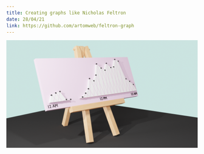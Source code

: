 ```yaml
---
title: Creating graphs like Nicholas Feltron
date: 28/04/21
link: https://github.com/artomweb/feltron-graph
---
```


![ ](/projects/images/feltron/feltron-table.png)
